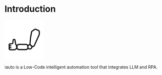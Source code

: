 # Introduction

<img src="assets/img/icon.svg" title="iauto" height="128">

iauto is a Low-Code intelligent automation tool that integrates LLM and RPA.
